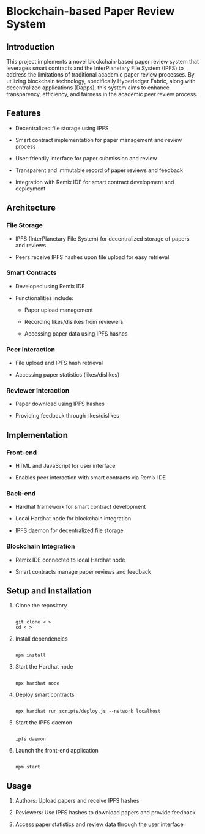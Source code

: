 # Blockchain-based Paper Review System

## Introduction

This project implements a novel blockchain-based paper review system that leverages smart contracts and the InterPlanetary File System (IPFS) to address the limitations of traditional academic paper review processes. By utilizing blockchain technology, specifically Hyperledger Fabric, along with decentralized applications (Dapps), this system aims to enhance transparency, efficiency, and fairness in the academic peer review process.

## Features

- Decentralized file storage using IPFS

- Smart contract implementation for paper management and review process

- User-friendly interface for paper submission and review

- Transparent and immutable record of paper reviews and feedback

- Integration with Remix IDE for smart contract development and deployment

## Architecture

### File Storage

- IPFS (InterPlanetary File System) for decentralized storage of papers and reviews

- Peers receive IPFS hashes upon file upload for easy retrieval

### Smart Contracts

- Developed using Remix IDE

- Functionalities include:

  - Paper upload management

  - Recording likes/dislikes from reviewers

  - Accessing paper data using IPFS hashes

### Peer Interaction

- File upload and IPFS hash retrieval

- Accessing paper statistics (likes/dislikes)

### Reviewer Interaction

- Paper download using IPFS hashes

- Providing feedback through likes/dislikes

## Implementation

### Front-end

- HTML and JavaScript for user interface

- Enables peer interaction with smart contracts via Remix IDE

### Back-end

- Hardhat framework for smart contract development

- Local Hardhat node for blockchain integration

- IPFS daemon for decentralized file storage

### Blockchain Integration

- Remix IDE connected to local Hardhat node

- Smart contracts manage paper reviews and feedback

## Setup and Installation

1. Clone the repository

   ```

   git clone < >
   cd < >

   ```

2. Install dependencies

   ```

   npm install

   ```

3. Start the Hardhat node

   ```

   npx hardhat node

   ```

4. Deploy smart contracts

   ```

   npx hardhat run scripts/deploy.js --network localhost

   ```

5. Start the IPFS daemon

   ```

   ipfs daemon

   ```

6. Launch the front-end application

   ```

   npm start

   ```

## Usage

1. Authors: Upload papers and receive IPFS hashes

2. Reviewers: Use IPFS hashes to download papers and provide feedback

3. Access paper statistics and review data through the user interface

